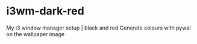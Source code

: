 # i3wm-dark-red
My i3 window manager setup | black and red
Generate colours with pywal on the wallpaper image
